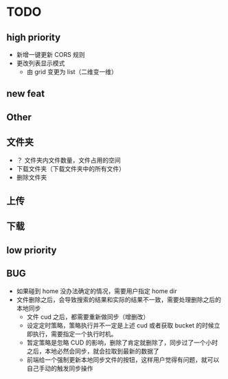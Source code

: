 # TODO

## high priority

- 新增一键更新 CORS 规则
- 更改列表显示模式
  - 由 grid 变更为 list（二维变一维）

## new feat

## Other

## 文件夹

- ？ 文件夹内文件数量，文件占用的空间
- 下载文件夹（下载文件夹中的所有文件）
- 删除文件夹

## 上传

## 下载

## low priority

## BUG

- 如果碰到 home 没办法确定的情况，需要用户指定 home dir
- 文件删除之后，会导致搜索的结果和实际的结果不一致，需要处理删除之后的本地同步
  - 文件 cud 之后，都需要重新做同步（增删改）
  - 设定定时策略，策略执行并不一定是上述 cud 或者获取 bucket 的时候立即执行，需要指定一个执行时机。
  - 暂定策略是忽略 CUD 的影响，删除了肯定就删除了，同步过了一个小时之后，本地必然会同步，就会拉取到最新的数据了
  - 前端给一个强制更新本地同步文件的按钮，这样用户觉得有问题，就可以自己手动的触发同步操作
